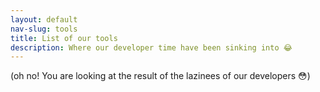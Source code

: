 ```yaml
---
layout: default
nav-slug: tools
title: List of our tools
description: Where our developer time have been sinking into 😂
---
```


(oh no! You are looking at the result of the lazinees of our developers 😳)
